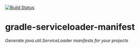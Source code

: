[![Build Status](https://travis-ci.org/delphyne/gradle-serviceloader-manifest.svg?branch=master)](https://travis-ci.org/delphyne/gradle-serviceloader-manifest)

# gradle-serviceloader-manifest
_Generate java.util.ServiceLoader manifests for your projects_

